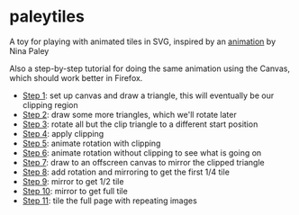 paleytiles
==========

A toy for playing with animated tiles in SVG, inspired by an [animation](http://blog.ninapaley.com/2013/05/04/morphing-tiles/) by Nina Paley

Also a step-by-step tutorial for doing the same animation using the Canvas, which should work better in Firefox.

* [Step 1](https://dethe.github.io/paleytiles/canvas1.html): set up canvas and draw a triangle, this will eventually be our clipping region
* [Step 2](https://dethe.github.io/paleytiles/canvas1.html): draw some more triangles, which we'll rotate later
* [Step 3](https://dethe.github.io/paleytiles/canvas1.html): rotate all but the clip triangle to a different start position
* [Step 4](https://dethe.github.io/paleytiles/canvas1.html): apply clipping
* [Step 5](https://dethe.github.io/paleytiles/canvas1.html): animate rotation with clipping
* [Step 6](https://dethe.github.io/paleytiles/canvas1.html): animate rotation without clipping to see what is going on
* [Step 7](https://dethe.github.io/paleytiles/canvas1.html): draw to an offscreen canvas to mirror the clipped triangle
* [Step 8](https://dethe.github.io/paleytiles/canvas1.html): add rotation and mirroring to get the first 1/4 tile
* [Step 9](https://dethe.github.io/paleytiles/canvas1.html): mirror to get 1/2 tile
* [Step 10](https://dethe.github.io/paleytiles/canvas1.html): mirror to get full tile
* [Step 11](https://dethe.github.io/paleytiles/canvas1.html): tile the full page with repeating images
